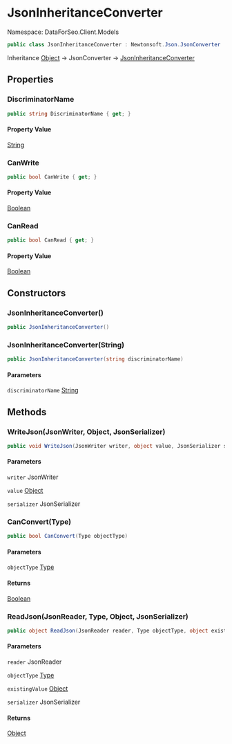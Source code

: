 # JsonInheritanceConverter

Namespace: DataForSeo.Client.Models

```csharp
public class JsonInheritanceConverter : Newtonsoft.Json.JsonConverter
```

Inheritance [Object](https://docs.microsoft.com/en-us/dotnet/api/system.object) → JsonConverter → [JsonInheritanceConverter](./dataforseo.client.models.jsoninheritanceconverter.md)

## Properties

### **DiscriminatorName**

```csharp
public string DiscriminatorName { get; }
```

#### Property Value

[String](https://docs.microsoft.com/en-us/dotnet/api/system.string)<br>

### **CanWrite**

```csharp
public bool CanWrite { get; }
```

#### Property Value

[Boolean](https://docs.microsoft.com/en-us/dotnet/api/system.boolean)<br>

### **CanRead**

```csharp
public bool CanRead { get; }
```

#### Property Value

[Boolean](https://docs.microsoft.com/en-us/dotnet/api/system.boolean)<br>

## Constructors

### **JsonInheritanceConverter()**

```csharp
public JsonInheritanceConverter()
```

### **JsonInheritanceConverter(String)**

```csharp
public JsonInheritanceConverter(string discriminatorName)
```

#### Parameters

`discriminatorName` [String](https://docs.microsoft.com/en-us/dotnet/api/system.string)<br>

## Methods

### **WriteJson(JsonWriter, Object, JsonSerializer)**

```csharp
public void WriteJson(JsonWriter writer, object value, JsonSerializer serializer)
```

#### Parameters

`writer` JsonWriter<br>

`value` [Object](https://docs.microsoft.com/en-us/dotnet/api/system.object)<br>

`serializer` JsonSerializer<br>

### **CanConvert(Type)**

```csharp
public bool CanConvert(Type objectType)
```

#### Parameters

`objectType` [Type](https://docs.microsoft.com/en-us/dotnet/api/system.type)<br>

#### Returns

[Boolean](https://docs.microsoft.com/en-us/dotnet/api/system.boolean)<br>

### **ReadJson(JsonReader, Type, Object, JsonSerializer)**

```csharp
public object ReadJson(JsonReader reader, Type objectType, object existingValue, JsonSerializer serializer)
```

#### Parameters

`reader` JsonReader<br>

`objectType` [Type](https://docs.microsoft.com/en-us/dotnet/api/system.type)<br>

`existingValue` [Object](https://docs.microsoft.com/en-us/dotnet/api/system.object)<br>

`serializer` JsonSerializer<br>

#### Returns

[Object](https://docs.microsoft.com/en-us/dotnet/api/system.object)<br>
